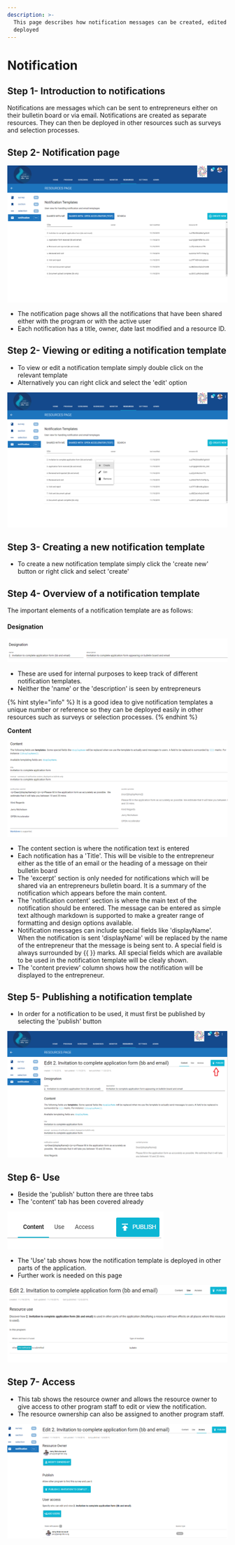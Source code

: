 ```yaml
---
description: >-
  This page describes how notification messages can be created, edited and
  deployed
---
```


# Notification

## Step 1- Introduction to notifications

Notifications are messages which can be sent to entrepreneurs either on their bulletin board or via email.  Notifications are created as separate resources.  They can then be deployed in other resources such as surveys and selection processes.

## Step 2-  Notification page &#x20;

![](<../../../.gitbook/assets/image (205).png>)

* The notification page shows all the notifications that have been shared either with the program or with the active user
* Each notification has a title, owner, date last modified and a resource ID.

## Step 2- Viewing or editing a notification template

* To view or edit a notification template simply double click on the relevant template
* Alternatively you can right click and select the 'edit' option

![](<../../../.gitbook/assets/image (206).png>)

## Step 3- Creating a new notification template

* To create a new notification template simply click the 'create new' button or right click and select 'create'

## Step 4- Overview of a notification template

The important elements of a notification template are as follows:

#### **Designation**

![](<../../../.gitbook/assets/image (208).png>)

* These are used for internal purposes to keep track of different notification templates. &#x20;
* Neither the 'name' or the 'description' is seen by entrepreneurs

{% hint style="info" %}
It is a good idea to give notification templates a unique number or reference so they can be deployed easily in other resources such as surveys or selection processes.
{% endhint %}

**Content**

![](<../../../.gitbook/assets/image (209).png>)

* The content section is where the notification text is entered
* Each notification has a 'Title'.  This will be visible to the entrepreneur either as the title of an email or the heading of a message on their bulletin board
* The 'excerpt' section is only needed for notifications which will be shared via an entrepreneurs bulletin board.  It is a summary of the notification which appears before the main content.
* The 'notification content' section is where the main text of the notification should be entered.   The message can be entered as simple text although markdown is supported to make a greater range of formatting and design options available.
* Notification messages can include special fields like 'displayName'.  When the notification is sent 'displayName' will be replaced by the name of the entrepreneur that the message is being sent to.  A special field is always surrounded by \{{ \}} marks.  All special fields which are available to be used in the notification template will be clealy shown.
* The 'content preview' column shows how the notification will be displayed to the entrepreneur.&#x20;

## Step 5- Publishing a notification template

* In order for a notification to be used, it must first be published by selecting the 'publish' button

![](<../../../.gitbook/assets/image (210).png>)

## Step 6- Use&#x20;

* Beside the 'publish' button there are three tabs
* The 'content' tab has been covered already

![](<../../../.gitbook/assets/image (211).png>)

* The 'Use' tab shows how the notification template is deployed in other parts of the application. &#x20;
* Further work is needed on this page

![](<../../../.gitbook/assets/image (212).png>)

## Step 7- Access

* This tab shows the resource owner and allows the resource owner to give access to other program staff to edit or view the notification.
* The resource ownership can also be assigned to another program staff.

![](<../../../.gitbook/assets/image (214).png>)
